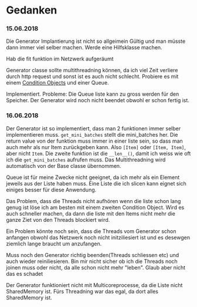 <!-- TODO Gedanken -->
# Gedanken
### 15.06.2018
Die Generator Implantierung ist nicht so allgeimein Gültig und man müsste
dann immer viel selber machen. Werde eine Hilfsklasse machen.

Hab die fit funktion im Netzwerk aufgeräumt

Generator classe sollte multithreadning können,
da ich viel Zeit verliere durch http request und
sonst ist es auch nicht schlecht. Probiere es mit einem
[Condition Objects](https://docs.python.org/3/library/threading.html#condition-objects)
und einer Queue.

Implementiert. Probleme: Die Queue liste kann zu gross werden
für den Speicher. Der Generator wird noch nicht
beendet obwohl er schon fertig ist.
### 16.06.2018
Der Generator ist so implementiert, dass man 2 funktionen
immer selber implementieren muss. `get_mini_batches` stellt die mini_batches
her. Die return value von der funktion muss immer in einer liste sein, so dass
man auch mehr als nur Item zurückgeben kann. Also `[Item]` oder `[Item, Item]`,
aber nicht `Item`. Die zweite funktion ist die `__len__()`, damit ich weiss
wie oft ich die `get_mini_batches` aufrufen muss.
Das Multithreadning wird automatisch von der Base classe übernommen.

Queue ist für meine Zwecke nicht geeignet, da ich mehr als ein
Element jeweils aus der Liste haben muss. Eine Liste die ich slicen kann
eignet sich einiges besser für diese Anwendung.

Das Problem, dass die Threads nicht aufhören wenn die liste schon lang genug
ist löse ich am besten mit einem zweiten Condition Object. Wird es
auch schneller machen, da dann die liste mit den Items nicht mehr die
ganze Ziet von den Threads blockiert wird.

Ein Problem könnte noch sein, dass die Threads vom Generator schon
anfangen obwohl das Netzwerk noch nicht initziliesiert ist und es
desewgen ziemlich lange braucht um anzufangen.

Muss noch den Generator richtig beenden(Threads schliessen etc) und
auch wieder reiniliesieren. Bin mir nicht sicher ob ich die Threads
noch joinen muss oder nicht, da alle schon nicht mehr "leben".
 Glaub aber nicht das es schadet

Der Generator funktioniert nicht mit Multicoreprocesse, da
die Liste nicht SharedMemory ist. Fürs Threadning war das egal, da
dort alles SharedMemory ist.
